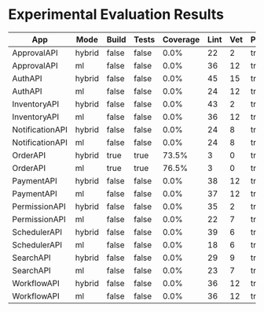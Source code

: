 # Experimental Evaluation Results

| App | Mode | Build | Tests | Coverage | Lint | Vet | Primary | Repairs | Fixes | Duration |
|-----|------|-------|-------|----------|------|-----|---------|---------|-------|----------|
| ApprovalAPI | hybrid | false | false | 0.0% | 22 | 2 | true | 0 | 13 | 57.37 |
| ApprovalAPI | ml | false | false | 0.0% | 36 | 12 | true | 0 | 11 | 47.57 |
| AuthAPI | hybrid | false | false | 0.0% | 45 | 15 | true | 0 | 17 | 37.26 |
| AuthAPI | ml | false | false | 0.0% | 24 | 12 | true | 0 | 14 | 37.86 |
| InventoryAPI | hybrid | false | false | 0.0% | 43 | 2 | true | 0 | 13 | 38.36 |
| InventoryAPI | ml | false | false | 0.0% | 36 | 12 | true | 0 | 12 | 35.82 |
| NotificationAPI | hybrid | false | false | 0.0% | 24 | 8 | true | 0 | 12 | 15.69 |
| NotificationAPI | ml | false | false | 0.0% | 24 | 8 | true | 0 | 11 | 16.35 |
| OrderAPI | hybrid | true | true | 73.5% | 3 | 0 | true | 0 | 12 | 35.95 |
| OrderAPI | ml | true | true | 76.5% | 3 | 0 | true | 0 | 11 | 31.05 |
| PaymentAPI | hybrid | false | false | 0.0% | 38 | 12 | true | 0 | 12 | 31.95 |
| PaymentAPI | ml | false | false | 0.0% | 37 | 12 | true | 0 | 11 | 18.56 |
| PermissionAPI | hybrid | false | false | 0.0% | 35 | 2 | true | 1 | 19 | 60.01 |
| PermissionAPI | ml | false | false | 0.0% | 22 | 7 | true | 0 | 18 | 28.45 |
| SchedulerAPI | hybrid | false | false | 0.0% | 39 | 6 | true | 1 | 14 | 53.34 |
| SchedulerAPI | ml | false | false | 0.0% | 18 | 6 | true | 0 | 13 | 18.64 |
| SearchAPI | hybrid | false | false | 0.0% | 29 | 9 | true | 0 | 11 | 30.13 |
| SearchAPI | ml | false | false | 0.0% | 23 | 7 | true | 0 | 10 | 32.57 |
| WorkflowAPI | hybrid | false | false | 0.0% | 36 | 12 | true | 0 | 13 | 29.33 |
| WorkflowAPI | ml | false | false | 0.0% | 36 | 12 | true | 0 | 12 | 33.88 |
